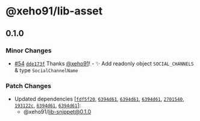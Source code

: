 # @xeho91/lib-asset

## 0.1.0

### Minor Changes

- [#54](https://github.com/xeho91/xeho91/pull/54) [`dde173f`](https://github.com/xeho91/xeho91/commit/dde173faf6fc8a8b6299debbc7e28d6f227e6ec8) Thanks [@xeho91](https://github.com/xeho91)! - ✨ Add readonly object `SOCIAL_CHANNELS` & type `SocialChannelName`

### Patch Changes

- Updated dependencies [[`fdf5f20`](https://github.com/xeho91/xeho91/commit/fdf5f2052de5da913a40ec6fb423a5f7f78643cf), [`6394d61`](https://github.com/xeho91/xeho91/commit/6394d6172e17d0efbf87d7003085dde640a5addf), [`6394d61`](https://github.com/xeho91/xeho91/commit/6394d6172e17d0efbf87d7003085dde640a5addf), [`6394d61`](https://github.com/xeho91/xeho91/commit/6394d6172e17d0efbf87d7003085dde640a5addf), [`2701540`](https://github.com/xeho91/xeho91/commit/2701540f64b27901190bf9ad64070a12ef5a8aeb), [`193122c`](https://github.com/xeho91/xeho91/commit/193122c7c5f5b16ee4d5fdcd4adcce12680e81be), [`6394d61`](https://github.com/xeho91/xeho91/commit/6394d6172e17d0efbf87d7003085dde640a5addf), [`6394d61`](https://github.com/xeho91/xeho91/commit/6394d6172e17d0efbf87d7003085dde640a5addf)]:
  - @xeho91/lib-snippet@0.1.0
